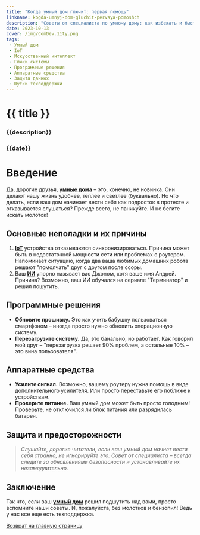 ```yaml
---
title: "Когда умный дом глючит: первая помощь"
linkname: kogda-umnyj-dom-gluchit-pervaya-pomoshch
description: "Советы от специалиста по умному дому: как избежать и быстро устранить неполадки"
date: 2023-10-13
cover: /img/ComDev.11ty.png
tags: 
 - Умный дом
 - IoT
 - Искусственный интеллект
 - Глюки системы
 - Программные решения
 - Аппаратные средства
 - Защита данных
 - Шутки техподдержки
---
```


# {{ title }}
### {{description}}
### {{date}}

# Введение
Да, дорогие друзья, **[умные дома](/)** – это, конечно, не новинка. Они делают нашу жизнь удобнее, теплее и светлее (буквально). Но что делать, если ваш дом начинает вести себя как подросток в протесте и отказывается слушаться? Прежде всего, не паникуйте. И не бегите искать молоток!

## Основные неполадки и их причины
1. **[IoT](/)** устройства отказываются синхронизироваться. Причина может быть в недостаточной мощности сети или проблемах с роутером. Напоминает ситуацию, когда два ваша любимых домашних робота решают "помолчать" друг с другом после ссоры.
2. Ваш **[ИИ](/)** упорно называет вас Джоном, хотя ваше имя Андрей. Причина? Возможно, ваш ИИ обучался на сериале "Терминатор" и решил пошутить.

## Программные решения
* **Обновите прошивку.** Это как учить бабушку пользоваться смартфоном – иногда просто нужно обновить операционную систему.
* **Перезагрузите систему.** Да, это банально, но работает. Как говорил мой друг – "перезагрузка решает 90% проблем, а остальные 10% – это вина пользователя".

## Аппаратные средства
- **Усилите сигнал.** Возможно, вашему роутеру нужна помощь в виде дополнительного усилителя. Или просто переставьте его поближе к устройствам. 
- **Проверьте питание.** Ваш умный дом может быть просто голодным! Проверьте, не отключился ли блок питания или разрядилась батарея.

## Защита и предосторожности
> *Слушайте, дорогие читатели, если ваш умный дом начнет вести себя странно, не игнорируйте это. Совет от специалиста – всегда следите за обновлениями безопасности и устанавливайте их незамедлительно.*

## Заключение
Так что, если ваш **[умный дом](/)** решил подшутить над вами, просто вспомните наши советы. И, пожалуйста, без молотков и бензопил! Ведь у нас все еще есть техподдержка.

[Возврат на главную страницу](/)
